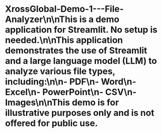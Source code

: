 # XrossGlobal-Demo-1---File-Analyzer\n\nThis is a demo application for Streamlit. No setup is needed.\n\nThis application demonstrates the use of Streamlit and a large language model (LLM) to analyze various file types, including:\n\n- PDF\n- Word\n- Excel\n- PowerPoint\n- CSV\n- Images\n\nThis demo is for illustrative purposes only and is not offered for public use.

